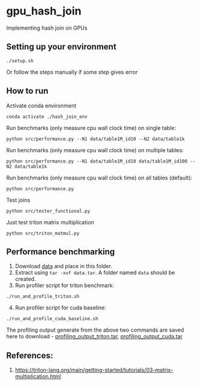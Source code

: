 # gpu_hash_join
Implementing hash join on GPUs

## Setting up your environment
```
./setup.sh
```
Or follow the steps manually if some step gives error


## How to run
Activate conda environment
```
conda activate ./hash_join_env
```

Run benchmarks (only measure cpu wall clock time) on single table:
```
python src/performance.py --N1 data/table1M_id10 --N2 data/table1k
```

Run benchmarks (only measure cpu wall clock time) on multiple tables:
```
python src/performance.py --N1 data/table1M_id10 data/table1M_id100 --N2 data/table1k
```

Run benchmarks (only measure cpu wall clock time) on all tables (default):
```
python src/performance.py
```


Test joins
```
python src/tester_functional.py
```

Just test triton matrix multiplication
```
python src/triton_matmul.py
```



## Performance benchmarking
1. Download [data](https://gtvault-my.sharepoint.com/:u:/g/personal/smittal98_gatech_edu/EWVMBa56y2BFtU9BZyyiSwoBhx1qsk-VX2WTX9Duk0ne9Q?e=orKvac) and place in this folder.
2. Extract using `tar -xvf data.tar`. A folder named `data` should be created.
3. Run profiler script for triton benchmark:
```
./run_and_profile_triton.sh
```

4. Run profiler script for cuda baseline:
```
./run_and_profile_cuda_baseline.sh
```
The profiling output generate from the above two commands are saved here to download - [profiling_output_triton.tar](https://gtvault-my.sharepoint.com/:u:/g/personal/smittal98_gatech_edu/EQSggxAiRk5DuHKpxTXOk7UB85DKQ4X92NeBV5Fede1HCg?e=JfaF8x), [profiling_output_cuda.tar](https://gtvault-my.sharepoint.com/:u:/g/personal/smittal98_gatech_edu/EWNAW5dUqApCo_Bjeo2_OIsB5-J_4eZ6MYYh15k3_gidWQ?e=BMU2QS)


## References:

1. https://triton-lang.org/main/getting-started/tutorials/03-matrix-multiplication.html